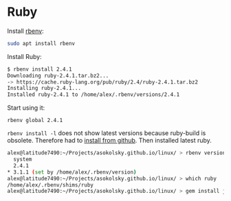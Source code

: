 # Ruby


Install [rbenv](https://github.com/rbenv/rbenv):
```sh
sudo apt install rbenv
```

Install Ruby:
```sh
$ rbenv install 2.4.1
Downloading ruby-2.4.1.tar.bz2...
-> https://cache.ruby-lang.org/pub/ruby/2.4/ruby-2.4.1.tar.bz2
Installing ruby-2.4.1...
Installed ruby-2.4.1 to /home/alex/.rbenv/versions/2.4.1
```

Start using it:

```
rbenv global 2.4.1
```

`rbenv install -l` does not show latest versions because ruby-build is obsolete.
Therefore had to [install from github](https://github.com/rbenv/ruby-build).
Then installed latest ruby.

```sh
alex@latitude7490:~/Projects/asokolsky.github.io/linux/ > rbenv versions
  system
  2.4.1
* 3.1.1 (set by /home/alex/.rbenv/version)
alex@latitude7490:~/Projects/asokolsky.github.io/linux/ > which ruby
/home/alex/.rbenv/shims/ruby
alex@latitude7490:~/Projects/asokolsky.github.io/linux/ > gem install jekyll bundler
```
